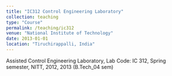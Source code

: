 ```yaml
---
title: "IC312 Control Engineering Laboratory"
collection: teaching
type: "Course"
permalink: /teaching/ic312
venue: "National Institute of Technology"
date: 2013-01-01
location: "Tiruchirappalli, India"
---
```


Assisted Control Engineering Laboratory, Lab Code: IC 312, Spring semester, NITT, 2012, 2013 (B.Tech_04 sem)
